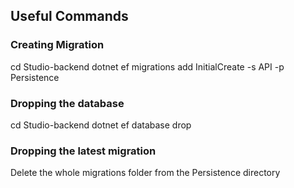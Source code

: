 ## Useful Commands

### Creating Migration
cd Studio-backend
dotnet ef migrations add InitialCreate -s API -p Persistence

### Dropping the database
cd Studio-backend
dotnet ef database drop

### Dropping the latest migration
Delete the whole migrations folder from the Persistence directory
